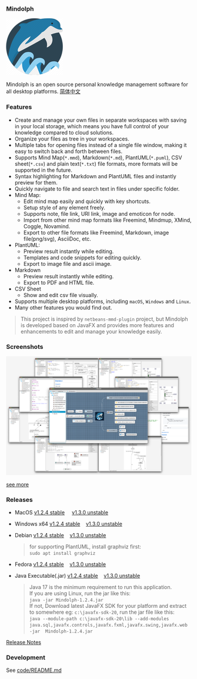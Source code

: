 ### Mindolph

![](./DemoWorkspace/app_30.png)

Mindolph is an open source personal knowledge management software for all desktop platforms. [简体中文](./docs/README_zh_CN.md)


### Features
* Create and manage your own files in separate workspaces with saving in your local storage, which means you have full control of your knowledge compared to cloud solutions.
* Organize your files as tree in your workspaces.
* Multiple tabs for opening files instead of a single file window, making it easy to switch back and forth between files.
* Supports Mind Map(`*.mmd`), Markdown(`*.md`), PlantUML(`*.puml`), CSV sheet(`*.csv`) and plain text(`*.txt`) file formats, more formats will be supported in the future.
* Syntax highlighting for Markdown and PlantUML files and instantly preview for them.
* Quickly navigate to file and search text in files under specific folder.
* Mind Map:
	* Edit mind map easily and quickly with key shortcuts.
	* Setup style of any element freely. 
	* Supports note, file link, URI link, image and emoticon for node.
	* Import from other mind map formats like Freemind, Mindmup, XMind, Coggle, Novamind.
	* Export to other file formats like Freemind, Markdown, image file(png/svg), AsciiDoc, etc.
* PlantUML:
	* Preview result instantly while editing.
	* Templates and code snippets for editing quickly.
	* Export to image file and ascii image.
* Markdown
	* Preview result instantly while editing.
	* Export to PDF and HTML file.
* CSV Sheet
	* Show and edit csv file visually.
* Supports multiple desktop platforms, including `macOS`, `Windows` and `Linux`.
* Many other features you would find out.

> This project is inspired by `netbeans-mmd-plugin` project, but Mindolph is developed based on JavaFX and provides more features and enhancements to edit and manage your knowledge easily.


### Screenshots
![](docs/main.png)

[see more](docs/screenshots.md)


### Releases

* MacOS [v1.2.4 stable](https://github.com/mindolph/Mindolph/releases/download/1.2.4-stable/Mindolph-1.2.4.dmg) &nbsp;&nbsp;&nbsp;&nbsp;[v1.3.0 unstable](https://github.com/mindolph/Mindolph/releases/download/1.3.0/Mindolph-1.3.0.dmg)

* Windows x64 [v1.2.4 stable](https://github.com/mindolph/Mindolph/releases/download/1.2.4-stable/Mindolph-1.2.4.msi)&nbsp;&nbsp;&nbsp;&nbsp;[v1.3.0 unstable](https://github.com/mindolph/Mindolph/releases/download/1.3.0/Mindolph-1.3.0.msi)

* Debian [v1.2.4 stable](https://github.com/mindolph/Mindolph/releases/download/1.2.4-stable/Mindolph-1.2.4.deb)&nbsp;&nbsp;&nbsp;&nbsp;[v1.3.0 unstable](https://github.com/mindolph/Mindolph/releases/download/1.3.0/Mindolph-1.3.0.deb)

	> for supporting PlantUML, install graphviz first:  
	> `sudo apt install graphviz`

* Fedora [v1.2.4 stable](https://github.com/mindolph/Mindolph/releases/download/1.2.4-stable/Mindolph-1.2.4.rpm)&nbsp;&nbsp;&nbsp;&nbsp;[v1.3.0 unstable](https://github.com/mindolph/Mindolph/releases/download/1.3.0/Mindolph-1.3.0.rpm)

* Java Executable(.jar) [v1.2.4 stable](https://github.com/mindolph/Mindolph/releases/download/1.2.4-stable/Mindolph-1.2.4.jar)&nbsp;&nbsp;&nbsp;&nbsp;[v1.3.0 unstable](https://github.com/mindolph/Mindolph/releases/download/1.3.0/Mindolph-1.3.0.jar)

	> Java 17 is the minimum requirement to run this application.  
	> If you are using Linux, run the jar like this:  
	> `java -jar Mindolph-1.2.4.jar`  
	> If not, Download latest JavaFX SDK for your platform and extract to somewhere eg: `c:\javafx-sdk-20`, run the jar file like this:   
	> `java --module-path c:\javafx-sdk-20\lib --add-modules 
	> java.sql,javafx.controls,javafx.fxml,javafx.swing,javafx.web -jar 
	> Mindolph-1.2.4.jar`



[Release Notes](docs/release_notes.md)


### Development

See [code/README.md](code/README.md)
